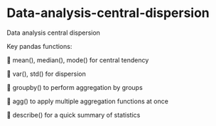 # Data-analysis-central-dispersion
Data analysis central dispersion



 Key pandas functions:
 
  mean(), median(), mode() for central tendency
 
  var(), std() for dispersion
 
  groupby() to perform aggregation by groups
 
  agg() to apply multiple aggregation functions at once
 
  describe() for a quick summary of statistics
